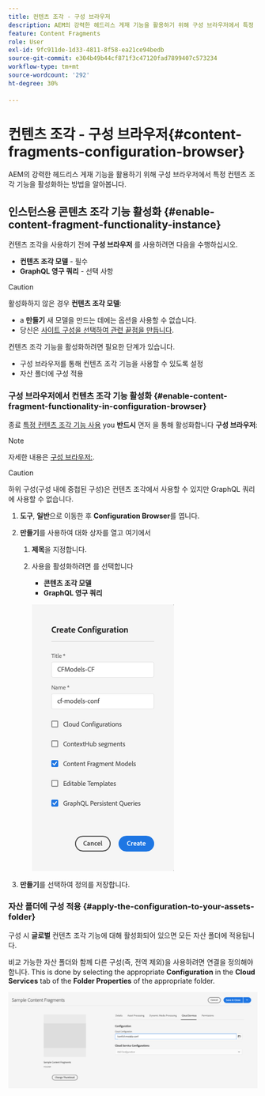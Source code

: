 ```yaml
---
title: 컨텐츠 조각 - 구성 브라우저
description: AEM의 강력한 헤드리스 게재 기능을 활용하기 위해 구성 브라우저에서 특정 컨텐츠 조각 기능을 활성화하는 방법을 알아봅니다.
feature: Content Fragments
role: User
exl-id: 9fc911de-1d33-4811-8f58-ea21ce94bedb
source-git-commit: e304b49b44cf871f3c47120fad7899407c573234
workflow-type: tm+mt
source-wordcount: '292'
ht-degree: 30%

---
```


# 컨텐츠 조각 - 구성 브라우저{#content-fragments-configuration-browser}

AEM의 강력한 헤드리스 게재 기능을 활용하기 위해 구성 브라우저에서 특정 컨텐츠 조각 기능을 활성화하는 방법을 알아봅니다.

## 인스턴스용 콘텐츠 조각 기능 활성화 {#enable-content-fragment-functionality-instance}

컨텐츠 조각을 사용하기 전에 **구성 브라우저** 를 사용하려면 다음을 수행하십시오.

* **컨텐츠 조각 모델** - 필수
* **GraphQL 영구 쿼리** - 선택 사항

>[!CAUTION]
>
>활성화하지 않은 경우 **컨텐츠 조각 모델**:
>
>* a **만들기** 새 모델을 만드는 데에는 옵션을 사용할 수 없습니다.
>* 당신은 [사이트 구성을 선택하여 관련 끝점을 만듭니다](/help/headless/graphql-api/graphql-endpoint.md).


컨텐츠 조각 기능을 활성화하려면 필요한 단계가 있습니다.

* 구성 브라우저를 통해 컨텐츠 조각 기능을 사용할 수 있도록 설정
* 자산 폴더에 구성 적용

### 구성 브라우저에서 컨텐츠 조각 기능 활성화 {#enable-content-fragment-functionality-in-configuration-browser}

종료 [특정 컨텐츠 조각 기능 사용](#creating-a-content-fragment-model) you **반드시** 먼저 을 통해 활성화합니다 **구성 브라우저**:

>[!NOTE]
>
>자세한 내용은 [구성 브라우저:](/help/implementing/developing/introduction/configurations.md#using-configuration-browser).

>[!CAUTION]
>
>하위 구성(구성 내에 중첩된 구성)은 컨텐츠 조각에서 사용할 수 있지만 GraphQL 쿼리에 사용할 수 없습니다.

1. **도구**, **일반**&#x200B;으로 이동한 후 **Configuration Browser**&#x200B;를 엽니다.

1. **만들기**&#x200B;를 사용하여 대화 상자를 열고 여기에서

   1. **제목**&#x200B;을 지정합니다.
   1. 사용을 활성화하려면 를 선택합니다
      * **콘텐츠 조각 모델**
      * **GraphQL 영구 쿼리**

      ![구성 정의](assets/cfm-conf-01.png)


1. **만들기**&#x200B;를 선택하여 정의를 저장합니다.

<!-- 1. Select the location appropriate to your website. -->

### 자산 폴더에 구성 적용 {#apply-the-configuration-to-your-assets-folder}

구성 시 **글로벌** 컨텐츠 조각 기능에 대해 활성화되어 있으면 모든 자산 폴더에 적용됩니다.

비교 가능한 자산 폴더와 함께 다른 구성(즉, 전역 제외)을 사용하려면 연결을 정의해야 합니다. This is done by selecting the appropriate **Configuration** in the **Cloud Services** tab of the **Folder Properties** of the appropriate folder.

![구성 적용](assets/cfm-conf-02.png)

